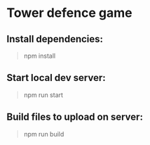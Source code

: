 # Tower defence game

## Install dependencies:
>npm install

## Start local dev server:
>npm run start

## Build files to upload on server:
>npm run build
